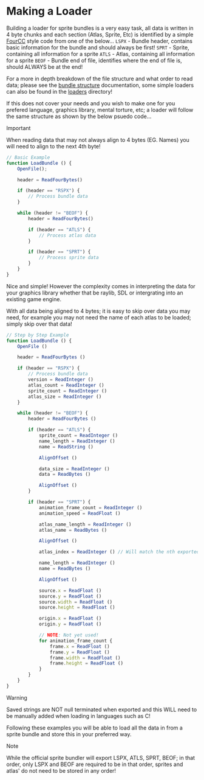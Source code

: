 # Making a Loader

Building a loader for sprite bundles is a very easy task, all data is written in 4 byte chunks and each section (Atlas, Sprite, Etc) is identified by a simple [FourCC](https://en.wikipedia.org/wiki/FourCC) style code from one of the below...
`LSPX` - Bundle header, contains basic information for the bundle and should always be first!
`SPRT` - Sprite, containing all information for a sprite
`ATLS` - Atlas, containing all information for a sprite
`BEOF` - Bundle end of file, identifies where the end of file is, should ALWAYS be at the end!

For a more in depth breakdown of the file structure and what order to read data; please see the [bundle structure](https://github.com/lxmcf/sprite-bundler-redux/blob/main/docs/bundle.md) documentation, some simple loaders can also be found in the [loaders](github.com/lxmcf/sprite-bundler-redux/tree/main/loaders/) directory!

If this does not cover your needs and you wish to make one for you prefered language, graphics library, mental torture, etc; a loader will follow the same structure as shown by the below psuedo code...

> [!IMPORTANT]
> When reading data that may not always align to 4 bytes (EG. Names) you will need to align to the next 4th byte!

```js
// Basic Example
function LoadBundle () {
    OpenFile();

    header = ReadFourBytes()

    if (header == "RSPX") {
        // Process bundle data
    }

    while (header != "BEOF") {
        header = ReadFourBytes()

        if (header == "ATLS") {
            // Process atlas data
        }

        if (header == "SPRT") {
            // Process sprite data
        }
    }
}
```

Nice and simple! However the complexity comes in interpreting the data for your graphics library whether that be raylib, SDL or intergrating into an existing game engine.

With all data being aligned to 4 bytes; it is easy to skip over data you may need, for example you may not need the name of each atlas to be loaded; simply skip over that data!

```js
// Step by Step Example
function LoadBundle () {
    OpenFile ()

    header = ReadFourBytes ()

    if (header == "RSPX") {
        // Process bundle data
        version = ReadInteger ()
        atlas_count = ReadInteger ()
        sprite_count = ReadInteger ()
        atlas_size = ReadInteger ()
    }

    while (header != "BEOF") {
        header = ReadFourBytes ()

        if (header == "ATLS") {
            sprite_count = ReadInteger ()
            name_length = ReadInteger ()
            name = ReadString ()

            AlignOffset ()

            data_size = ReadInteger ()
            data = ReadBytes ()

            AlignOffset ()
        }

        if (header == "SPRT") {
            animation_frame_count = ReadInteger ()
            animation_speed = ReadFloat ()

            atlas_name_length = ReadInteger ()
            atlas_name = ReadBytes ()

            AlignOffset ()

            atlas_index = ReadInteger () // Will match the nth exported atlas

            name_length = ReadInteger ()
            name = ReadBytes ()

            AlignOffset ()

            source.x = ReadFloat ()
            source.y = ReadFloat ()
            source.width = ReadFloat ()
            source.height = ReadFloat ()

            origin.x = ReadFloat ()
            origin.y = ReadFloat ()

            // NOTE: Not yet used!
            for animation_frame_count {
                frame.x = ReadFloat ()
                frame.y = ReadFloat ()
                frame.width = ReadFloat ()
                frame.height = ReadFloat ()
            }
        }
    }
}
```

> [!WARNING]
> Saved strings are NOT null terminated when exported and this WILL need to be manually added when loading in languages such as C!

Following these examples you will be able to load all the data in from a sprite bundle and store this in your preferred way.

> [!NOTE]
> While the official sprite bundler will export LSPX, ATLS, SPRT, BEOF; in that order, only LSPX and BEOF are required to be in that order, sprites and atlas' do not need to be stored in any order!
